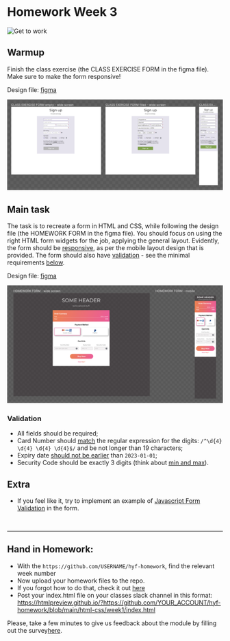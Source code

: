 # Homework Week 3

![Get to work](https://media.giphy.com/media/3og0ITQOC5wlyk8ffy/giphy.gif)

## Warmup

Finish the class exercise (the CLASS EXERCISE FORM in the figma file). Make sure to make the form responsive!

Design file: [figma](https://www.figma.com/file/p0EjktmcYDCkRAqLhMOCV0/HTML%2FCSS-week3?node-id=0%3A1&t=SO0wI0YVRHM6UFHg-0)

![](./assets/class-exercise-design.png)

## Main task

The task is to recreate a form in HTML and CSS, while following the design file (the HOMEWORK FORM in the figma file). You should focus on using the right HTML form widgets for the job, applying the general layout. Evidently, the form should be [responsive](https://developer.mozilla.org/en-US/docs/Learn/CSS/CSS_layout/Responsive_Design), as per the mobile layout design that is provided. The form should also have [validation](https://developer.mozilla.org/en-US/docs/Learn/Forms/Form_validation) - see the minimal requirements [below](#validation).

Design file: [figma](https://www.figma.com/file/p0EjktmcYDCkRAqLhMOCV0/HTML%2FCSS-week3?node-id=0%3A1&t=SO0wI0YVRHM6UFHg-0)

![](./assets/homework-design.png)

### Validation

- All fields should be required;
- Card Number should [match](https://www.w3schools.com/tags/att_input_pattern.asp) the regular expression for the digits: `/^\d{4} \d{4} \d{4} \d{4}$/` and be not longer than 19 characters;
- Expiry date [should not be earlier](https://developer.mozilla.org/en-US/docs/Web/HTML/Element/input/date) than `2023-01-01`;
- Security Code should be exactly 3 digits (think about [min and max](https://developer.mozilla.org/en-US/docs/Web/HTML/Element/input/number)).

## Extra

- If you feel like it, try to implement an example of [Javascript Form Validation](https://www.w3schools.com/js/js_validation.asp) in the form.

<br/>
<hr/>

## Hand in Homework:

- With the `https://github.com/USERNAME/hyf-homework`, find the relevant week number
- Now upload your homework files to the repo.
- If you forgot how to do that, check it out [here](../Week1/homework.md#hand-in-homework)
- Post your index.html file on your classes slack channel in this format: https://htmlpreview.github.io/?https://github.com/YOUR_ACCOUNT/hyf-homework/blob/main/html-css/week1/index.html

Please, take a few minutes to give us feedback about the module by filling out the survey[here](https://forms.gle/Emxh1kqmCL6ybUeh7).
